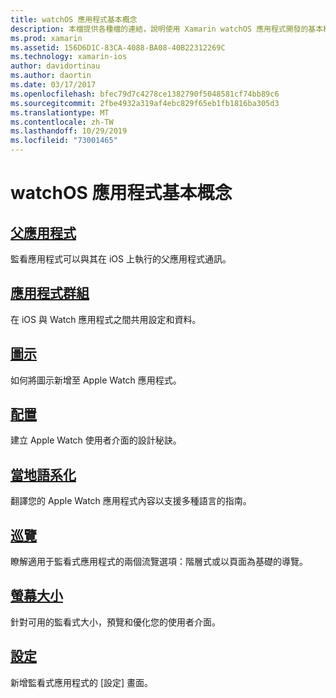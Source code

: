 ```yaml
---
title: watchOS 應用程式基本概念
description: 本檔提供各種檔的連結，說明使用 Xamarin watchOS 應用程式開發的基本概念。
ms.prod: xamarin
ms.assetid: 156D6D1C-83CA-4088-BA08-40B22312269C
ms.technology: xamarin-ios
author: davidortinau
ms.author: daortin
ms.date: 03/17/2017
ms.openlocfilehash: bfec79d7c4278ce1382790f5048581cf74bb89c6
ms.sourcegitcommit: 2fbe4932a319af4ebc829f65eb1fb1816ba305d3
ms.translationtype: MT
ms.contentlocale: zh-TW
ms.lasthandoff: 10/29/2019
ms.locfileid: "73001465"
---
```

# <a name="watchos-application-fundamentals"></a>watchOS 應用程式基本概念

## <a name="parent-applicationioswatchosapp-fundamentalsparent-appmd"></a>[父應用程式](~/ios/watchos/app-fundamentals/parent-app.md)

監看應用程式可以與其在 iOS 上執行的父應用程式通訊。

## <a name="app-groupsioswatchosapp-fundamentalsapp-groupsmd"></a>[應用程式群組](~/ios/watchos/app-fundamentals/app-groups.md)

在 iOS 與 Watch 應用程式之間共用設定和資料。

## <a name="iconsioswatchosapp-fundamentalsiconsmd"></a>[圖示](~/ios/watchos/app-fundamentals/icons.md)

如何將圖示新增至 Apple Watch 應用程式。

## <a name="layoutioswatchosapp-fundamentalslayoutmd"></a>[配置](~/ios/watchos/app-fundamentals/layout.md)

建立 Apple Watch 使用者介面的設計秘訣。

## <a name="localizationioswatchosapp-fundamentalslocalizationmd"></a>[當地語系化](~/ios/watchos/app-fundamentals/localization.md)

翻譯您的 Apple Watch 應用程式內容以支援多種語言的指南。

## <a name="navigationioswatchosapp-fundamentalsnavigationmd"></a>[巡覽](~/ios/watchos/app-fundamentals/navigation.md)

瞭解適用于監看式應用程式的兩個流覽選項：階層式或以頁面為基礎的導覽。

## <a name="screen-sizesioswatchosapp-fundamentalsscreen-sizesmd"></a>[螢幕大小](~/ios/watchos/app-fundamentals/screen-sizes.md)

針對可用的監看式大小，預覽和優化您的使用者介面。

## <a name="settingsioswatchosapp-fundamentalssettingsmd"></a>[設定](~/ios/watchos/app-fundamentals/settings.md)

新增監看式應用程式的 [設定] 畫面。
